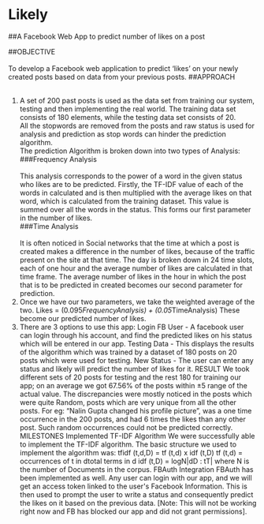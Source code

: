 # Likely
##A Facebook Web App to predict number of likes on a post <br>

##OBJECTIVE<br><br>
To develop a Facebook web application to predict ‘likes’ on your newly created posts based on data from your previous posts.
##APPROACH<br><br>
1. A set of 200 past posts is used as the data set from training our system, testing and then implementing the real world.
The training data set consists of 180 elements, while the testing data set consists of 20. <br>
All the stopwords are removed from the posts and raw status is used for analysis and prediction as stop words can hinder the prediction algorithm. <br>
The prediction Algorithm is broken down into two types of Analysis: <br>
###Frequency Analysis 
<br><br>
This analysis corresponds to the power of a word in the given status who likes are to be predicted. Firstly, the TF-IDF value of each of the words in calculated and is then multiplied with the average likes on that word, which is calculated from the training dataset. This value is summed over all the words in the status. This forms our first parameter in the number of likes. <br>
###Time Analysis
<br><br>
It is often noticed in Social networks that the time at which a post is created makes a difference in the number of likes, because of the traffic present on the site at that time. The day is broken down in 24 time slots, each of one hour and the average number of likes are calculated in that time frame. The average number of likes in the hour in which the post that is to be predicted in created becomes our second parameter for prediction.
5. Once we have our two parameters, we take the weighted average of the two. 
Likes = (0.095*FrequencyAnalysis) + (0.05*TimeAnalysis)
These become our predicted number of likes.
6.  There are 3 options to use this app:
Login FB User - A facebook user can login through his account, and find the predicted likes on his status which will be entered in our app. 
Testing Data - This displays the results of the algorithm which was trained by a dataset of 180 posts on 20 posts which were used for testing.
New Status - The user can enter any status and likely will predict the number of likes for it.
RESULT
We took different sets of 20 posts for testing and the rest 180 for training our app; on an average we got 67.56% of the posts within ±5 range of the actual value. The discrepancies were mostly noticed in the posts which were quite Random, posts which are very unique from all the other posts. For eg: “Nalin Gupta changed his profile picture”, was a one time occurrence in the 200 posts, and had 6 times the likes than any other post. Such random occurrences could not be predicted correctly. 
MILESTONES
Implemented TF-IDF Algorithm
We were successfully able to implement the TF-IDF algorithm. The basic structure we used to implement the algorithm was: 
tfidf (t,d,D) = tf (t,d) x idf (t,D)
tf (t,d) = occurrences of t in dtotal terms in d
idf (t,D) = logN|dD : tT|
where N is the number of Documents in the corpus.
FBAuth Integration
FBAuth has been implemented as well. Any user can login with our app, and we will get an access token linked to the user's Facebook Information. This is then used to prompt the user to write a status and consequently predict the likes on it based on the previous data. [Note: This will not be working right now and FB has blocked our app and did not grant permissions].

